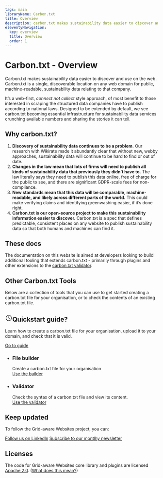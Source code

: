 ```yaml
---
tags: main
libraryName: Carbon.txt
title: Overview
description: carbon.txt makes sustainability data easier to discover and use on the web.
eleventyNavigation:
  key: overview
  title: Overview
  order: 1
---
```


# Carbon.txt - Overview

Carbon.txt makes sustainability data easier to discover and use on the web. Carbon.txt is a single, discoverable location on any web domain for public, machine-readable, sustainability data relating to that company.

It’s a web-first, *connect not collect* style approach, of most benefit to those interested in scraping the structured data companies have to publish according to national laws. Designed to be extended by default, we see carbon.txt becoming essential infrastructure for sustainability data services crunching available numbers and sharing the stories it can tell.

## Why carbon.txt?

1. **Discovery of sustainability data continues to be a problem.** Our research with Wikirate made it abundantly clear that without new, webby approaches, sustainability data will continue to be hard to find or out of date.
1. **Changes in the law mean that lots of firms will need to publish all kinds of sustainability data that previously they didn’t have to.** The law literally says they need to publish this data online, free of charge for the public to see, and there are significant GDPR-scale fees for non-compliance.
1. **New standards mean that this data will be comparable, machine-readable, and likely across different parts of the world.** This could make verifying claims and identifying greenwashing easier, if it’s done right.
1. **Carbon.txt is our open-source project to make this sustainability information easier to discover.** Carbon.txt is a spec that defines predictable, consistent places on any website to publish sustainability data so that both humans and machines can find it.

## These docs

The documentation on this website is aimed at developers looking to build additional tooling that extends carbon.txt - primarily through plugins and other extensions to the [carbon.txt validator](https://github.com/thegreenwebfoundation/carbon-txt-validator).

## Other Carbon.txt Tools

Below are a collection of tools that you can use to get started creating a carbon.txt file for your organisation, or to check the contents of an existing carbon.txt file.

<div class="alert bg-secondary text-white">
  <div class="items-start">
    <div>
      <h2 class="text-white font-bold my-3 gap-2 flex items-center"><svg xmlns="http://www.w3.org/2000/svg" class="text-white inline flex-shrink-0 w-6 h-6" width="24" height="24" viewBox="0 0 24 24" stroke-width="1.5" stroke="currentColor" fill="none" stroke-linecap="round" stroke-linejoin="round">
  <path stroke="none" d="M0 0h24v24H0z" fill="none"/>
  <circle cx="12" cy="12" r="9" />
  <polyline points="12 7 12 12 15 15" />
</svg>Quickstart guide?</h2>
      <p class="text-lg">Learn how to create a carbon.txt file for your organisation, upload it to your domain, and check that it is valid.</p>
    </div>
  </div>
  <div class="flex-none">
    <a href="https://carbontxt.org/quickstart" class="btn btn-lg btn-black hover:bg-primary">Go to guide</a>
  </div>
</div>

<ul class="list-disc px-0 prose-lg flex gap-6 flex-wrap mt-8">
            <li class="card w-full md:w-96 bg-base-100 shadow-xl not-prose">
             <div class="card-body not-prose">
    <h3 class="card-title not-prose">File builder
    </h3>
    <span>Create a carbon.txt file for your organisation</span>
    <div class="card-actions justify-end not-prose">
      <a href="https://carbontxt.org/tools/builder" class="btn btn-secondary">Use the builder</a>
    </div>
  </div>
                </li>
            <li class="card w-full md:w-96 bg-base-100 shadow-xl not-prose">
             <div class="card-body not-prose">
    <h3 class="card-title not-prose">Validator
    </h3>
    <span>Check the syntax of a carbon.txt file and view its content.</span>
    <div class="card-actions justify-end not-prose">
      <a href="https://carbontxt.org/tools/validator" class="btn btn-secondary">Use the validator</a>
    </div>
  </div>
                </li>
</ul>

## Keep updated

To follow the Grid-aware Websites project, you can:

<a href="https://www.linkedin.com/company/9184998" class="btn btn-primary">Follow us on LinkedIn</a>
<a href="https://www.thegreenwebfoundation.org/newsletter/" class="btn btn-neutral">Subscribe to our montlhy newsletter</a>

## Licenses

The code for Grid-aware Websites core library and plugins are licensed [Apache 2.0](https://github.com/thegreenwebfoundation/grid-aware-websites/blob/main/LICENSE). ([What does this mean?](<https://tldrlegal.com/license/apache-license-2.0-(apache-2.0)>))
